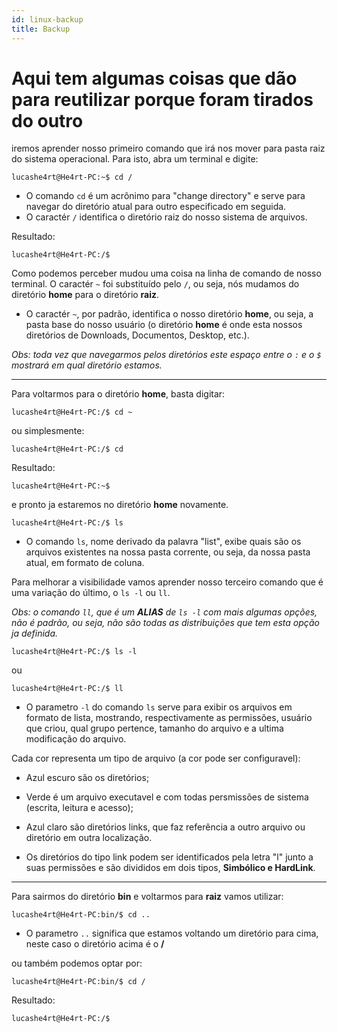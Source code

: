 ```yaml
---
id: linux-backup
title: Backup
---
```


# Aqui tem algumas coisas que dão para reutilizar porque foram tirados do outro

iremos aprender nosso primeiro comando que irá nos mover para pasta raiz do sistema operacional. Para isto, abra um terminal e digite:

```console
lucashe4rt@He4rt-PC:~$ cd /
```

- O comando `cd` é um acrônimo para "change directory" e serve para navegar do diretório atual para outro especificado em seguida.
- O caractér `/` identifica o diretório raiz do nosso sistema de arquivos.

Resultado:

```console
lucashe4rt@He4rt-PC:/$
```

Como podemos perceber mudou uma coisa na linha de comando de nosso terminal. O caractér `~` foi substituído pelo `/`, ou seja, nós mudamos do diretório **home** para o diretório **raiz**.

- O caractér `~`, por padrão, identifica o nosso diretório **home**, ou seja, a pasta base do nosso usuário (o diretório **home** é onde esta nossos diretórios de Downloads, Documentos, Desktop, etc.).

_Obs: toda vez que navegarmos pelos diretórios este espaço entre o `:` e o `$` mostrará em qual diretório estamos._

---

Para voltarmos para o diretório **home**, basta digitar:

```console
lucashe4rt@He4rt-PC:/$ cd ~
```

ou simplesmente:

```console
lucashe4rt@He4rt-PC:/$ cd
```

Resultado:

```console
lucashe4rt@He4rt-PC:~$
```

e pronto ja estaremos no diretório **home** novamente.

```console
lucashe4rt@He4rt-PC:/$ ls
```

- O comando `ls`, nome derivado da palavra "list", exibe quais são os arquivos existentes na nossa pasta corrente, ou seja, da nossa pasta atual, em formato de coluna.

Para melhorar a visibilidade vamos aprender nosso terceiro comando que é uma variação do último, o `ls -l` ou `ll`.

_Obs: o comando `ll`, que é um **ALIAS** de `ls -l` com mais algumas opções, não é padrão, ou seja, não são todas as distribuições que tem esta opção ja definida._

```console
lucashe4rt@He4rt-PC:/$ ls -l
```

ou

```console
lucashe4rt@He4rt-PC:/$ ll
```

- O parametro `-l` do comando `ls` serve para exibir os arquivos em formato de lista, mostrando, respectivamente as permissões, usuário que criou, qual grupo pertence, tamanho do arquivo e a ultima modificação do arquivo.

Cada cor representa um tipo de arquivo (a cor pode ser configuravel):

- Azul escuro são os diretórios;
- Verde é um arquivo executavel e com todas persmissões de sistema (escrita, leitura e acesso);
- Azul claro são diretórios links, que faz referência a outro arquivo ou diretório em outra localização.

- Os diretórios do tipo link podem ser identificados pela letra "l" junto a suas permissões e são divididos em dois tipos, **Simbólico e HardLink**.

---

Para sairmos do diretório **bin** e voltarmos para **raiz** vamos utilizar:

```console
lucashe4rt@He4rt-PC:bin/$ cd ..
```

- O parametro `..` significa que estamos voltando um diretório para cima, neste caso o diretório acima é o **/**

ou também podemos optar por:

```console
lucashe4rt@He4rt-PC:bin/$ cd /
```

Resultado:

```console
lucashe4rt@He4rt-PC:/$
```
